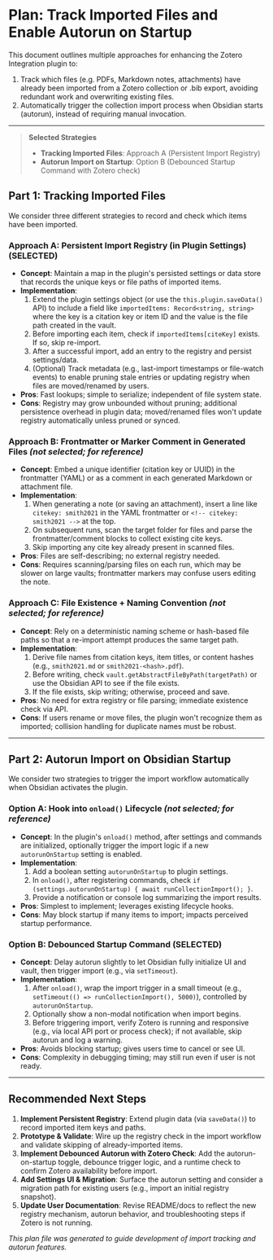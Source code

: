# Plan: Track Imported Files and Enable Autorun on Startup

This document outlines multiple approaches for enhancing the Zotero Integration plugin to:

1. Track which files (e.g. PDFs, Markdown notes, attachments) have already been imported from a Zotero collection or .bib export, avoiding redundant work and overwriting existing files.
2. Automatically trigger the collection import process when Obsidian starts (autorun), instead of requiring manual invocation.

---

> **Selected Strategies**
>
> - **Tracking Imported Files**: Approach A (Persistent Import Registry)
> - **Autorun Import on Startup**: Option B (Debounced Startup Command with Zotero check)

## Part 1: Tracking Imported Files

We consider three different strategies to record and check which items have been imported.

### Approach A: Persistent Import Registry (in Plugin Settings) **(SELECTED)**

- **Concept**: Maintain a map in the plugin's persisted settings or data store that records the unique keys or file paths of imported items.
- **Implementation**:
  1. Extend the plugin settings object (or use the `this.plugin.saveData()` API) to include a field like `importedItems: Record<string, string>` where the key is a citation key or item ID and the value is the file path created in the vault.
  2. Before importing each item, check if `importedItems[citeKey]` exists. If so, skip re-import.
  3. After a successful import, add an entry to the registry and persist settings/data.
  4. (Optional) Track metadata (e.g., last-import timestamps or file-watch events) to enable pruning stale entries or updating registry when files are moved/renamed by users.
- **Pros**: Fast lookups; simple to serialize; independent of file system state.
- **Cons**: Registry may grow unbounded without pruning; additional persistence overhead in plugin data; moved/renamed files won't update registry automatically unless pruned or synced.

### Approach B: Frontmatter or Marker Comment in Generated Files *(not selected; for reference)*

- **Concept**: Embed a unique identifier (citation key or UUID) in the frontmatter (YAML) or as a comment in each generated Markdown or attachment file.
- **Implementation**:
  1. When generating a note (or saving an attachment), insert a line like `citekey: smith2021` in the YAML frontmatter or `<!-- citekey: smith2021 -->` at the top.
  2. On subsequent runs, scan the target folder for files and parse the frontmatter/comment blocks to collect existing cite keys.
  3. Skip importing any cite key already present in scanned files.
- **Pros**: Files are self-describing; no external registry needed.
- **Cons**: Requires scanning/parsing files on each run, which may be slower on large vaults; frontmatter markers may confuse users editing the note.

### Approach C: File Existence + Naming Convention *(not selected; for reference)*

- **Concept**: Rely on a deterministic naming scheme or hash-based file paths so that a re-import attempt produces the same target path.
- **Implementation**:
  1. Derive file names from citation keys, item titles, or content hashes (e.g., `smith2021.md` or `smith2021-<hash>.pdf`).
  2. Before writing, check `vault.getAbstractFileByPath(targetPath)` or use the Obsidian API to see if the file exists.
  3. If the file exists, skip writing; otherwise, proceed and save.
- **Pros**: No need for extra registry or file parsing; immediate existence check via API.
- **Cons**: If users rename or move files, the plugin won't recognize them as imported; collision handling for duplicate names must be robust.

---

## Part 2: Autorun Import on Obsidian Startup

We consider two strategies to trigger the import workflow automatically when Obsidian activates the plugin.

### Option A: Hook into `onload()` Lifecycle *(not selected; for reference)*

- **Concept**: In the plugin's `onload()` method, after settings and commands are initialized, optionally trigger the import logic if a new `autorunOnStartup` setting is enabled.
- **Implementation**:
  1. Add a boolean setting `autorunOnStartup` to plugin settings.
  2. In `onload()`, after registering commands, check `if (settings.autorunOnStartup) { await runCollectionImport(); }`.
  3. Provide a notification or console log summarizing the import results.
- **Pros**: Simplest to implement; leverages existing lifecycle hooks.
- **Cons**: May block startup if many items to import; impacts perceived startup performance.

### Option B: Debounced Startup Command **(SELECTED)**

- **Concept**: Delay autorun slightly to let Obsidian fully initialize UI and vault, then trigger import (e.g., via `setTimeout`).
- **Implementation**:
  1. After `onload()`, wrap the import trigger in a small timeout (e.g., `setTimeout(() => runCollectionImport(), 5000)`), controlled by `autorunOnStartup`.
  2. Optionally show a non-modal notification when import begins.
  3. Before triggering import, verify Zotero is running and responsive (e.g., via local API port or process check); if not available, skip autorun and log a warning.
- **Pros**: Avoids blocking startup; gives users time to cancel or see UI.
- **Cons**: Complexity in debugging timing; may still run even if user is not ready.

---

## Recommended Next Steps

1. **Implement Persistent Registry**: Extend plugin data (via `saveData()`) to record imported item keys and paths.
2. **Prototype & Validate**: Wire up the registry check in the import workflow and validate skipping of already-imported items.
3. **Implement Debounced Autorun with Zotero Check**: Add the autorun-on-startup toggle, debounce trigger logic, and a runtime check to confirm Zotero availability before import.
4. **Add Settings UI & Migration**: Surface the autorun setting and consider a migration path for existing users (e.g., import an initial registry snapshot).
5. **Update User Documentation**: Revise README/docs to reflect the new registry mechanism, autorun behavior, and troubleshooting steps if Zotero is not running.

*This plan file was generated to guide development of import tracking and autorun features.*